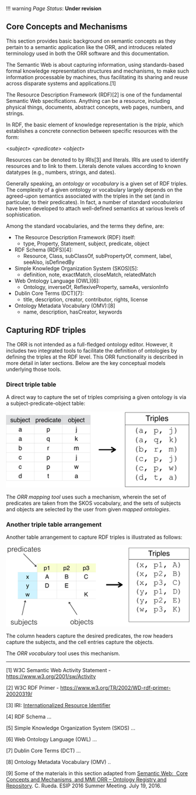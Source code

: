 !!! warning
    _Page Status_: **Under revision**

## Core Concepts and Mechanisms

This section provides basic background on semantic concepts as they
pertain to a semantic application like the ORR, and
introduces related terminology used in both the ORR software 
and this documentation. 
 
The Semantic Web is about capturing information, using standards-based
formal knowledge representation structures and mechanisms, to make such
information processable by machines, thus facilitating its sharing and 
reuse across disparate systems and applications.[1]

The Resource Description Framework (RDF)[2] is one of the fundamental 
Semantic Web specifications. 
Anything can be a resource, including physical things, documents, 
abstract concepts, web pages, numbers, and strings.

In RDF, the basic element of knowledge representation is the _triple_,
which establishes a concrete connection between specific resources
with the form:

&lt;_subject_> &lt;_predicate_> &lt;_object_>

Resources can be denoted to by IRIs[3] and literals. 
IRIs are used to identify resources and to link to them.
Literals denote values according to known datatypes (e.g., numbers, 
strings, and dates).

Generally speaking, an _ontology_ or _vocabulary_ is a given set of RDF triples. 
The complexity of a given ontology or vocabulary largely depends on the 
agreed-upon semantics associated with the triples in the set
(and in particular, to their predicates).
In fact, a number of standard _vocabularies_ have been developed to attach
well-defined semantics at various levels of sophistication.

Among the standard vocabularies, and the terms they define, are:
 
- The Resource Description Framework (RDF) itself:
    - type, Property, Statement, subject, predicate, object
- RDF Schema (RDFS)[4]:
    - Resource, Class, subClassOf, subPropertyOf, comment, label, seeAlso, isDefinedBy
- Simple Knowledge Organization System (SKOS)[5]:
    - definition, note, exactMatch, closeMatch, relatedMatch
- Web Ontology Language (OWL)[6]:
    - Ontology, inverseOf, ReflexiveProperty, sameAs, versionInfo
- Dublin Core Terms (DCT)[7]:
    - title, description, creator, contributor, rights, license
- Ontology Metadata Vocabulary (OMV):[8]
    - name, description, hasCreator, keywords



## Capturing RDF triples

The ORR is not intended as a full-fledged ontology editor. 
However, it includes two integrated tools to facilitate the definition
of ontologies by defining the triples at the RDF level. 
This ORR functionality is described in more detail in later sections. 
Below are the key conceptual models underlying those tools.

### Direct triple table

A direct way to capture the set of triples comprising a given ontology
is via a subject-predicate-object table:

![](img/semweb/rdf-triples-m2r.png)

The _ORR mapping tool_ uses such a mechanism, wherein the set of predicates
are taken from the SKOS vocabulary, and the sets of subjects and objects
are selected by the user from given _mapped ontologies_.

### Another triple table arrangement

Another table arrangement to capture RDF triples is illustrated as follows:

![](img/semweb/rdf-triples-v2r.png)

The column headers capture the desired predicates, the row headers capture 
the subjects, and the cell entries capture the objects.

The _ORR vocabulary_ tool uses this mechanism. 


----

[1] W3C Semantic Web Activity Statement - https://www.w3.org/2001/sw/Activity

[2] W3C RDF Primer - https://www.w3.org/TR/2002/WD-rdf-primer-20020319/

[3] IRI: [Internationalized Resource Identifier](https://en.wikipedia.org/wiki/Internationalized_Resource_Identifier)

[4] RDF Schema ...

[5] Simple Knowledge Organization System (SKOS) ...

[6] Web Ontology Language (OWL) ...

[7] Dublin Core Terms (DCT) ...

[8] Ontology Metadata Vocabulary (OMV) ..

[9] Some of the materials in this section adapted from [Semantic Web:  Core Concepts and Mechanisms  
and MMI ORR – Ontology Registry and 
Repository](https://speakerdeck.com/carueda/semantic-web-core-concepts-and-mechanisms-and-mmi-orr-ontology-registry-and-repository).
  C. Rueda. ESIP 2016 Summer Meeting.
  July 19, 2016.
